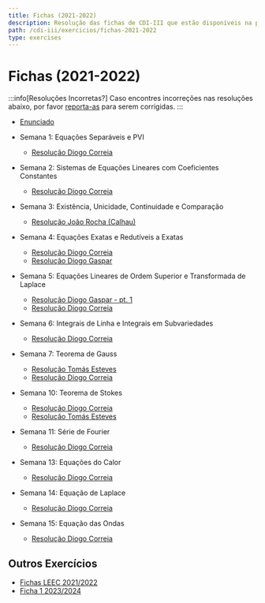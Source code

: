 ```yaml
---
title: Fichas (2021-2022)
description: Resolução das fichas de CDI-III que estão disponíveis na página da UC (de 2021-2022).
path: /cdi-iii/exercicios/fichas-2021-2022
type: exercises
---
```


# Fichas (2021-2022)

:::info[Resoluções Incorretas?]
Caso encontres incorreções nas resoluções abaixo, por favor
[reporta-as](https://github.com/leic-pt/resumos-leic/issues/new/choose)
para serem corrigidas.
:::

- [Enunciado](https://drive.google.com/file/d/1WLTPN_MHo3tSDvrKY4Y58mcBXoSftdeu/view?usp=sharing)

- Semana 1: Equações Separáveis e PVI

  - [Resolução Diogo Correia](https://drive.google.com/file/d/1Qt_JzVbW_H2Kv8eBvfbvqrD6uj1VnwhJ/view?usp=sharing)

- Semana 2: Sistemas de Equações Lineares com Coeficientes Constantes

  - [Resolução Diogo Correia](https://drive.google.com/file/d/1zo-cwK38vDlQA5xWwWHESs0sQXAz-lTw/view?usp=sharing)

- Semana 3: Existência, Unicidade, Continuidade e Comparação

  - [Resolução João Rocha (Calhau)](https://drive.google.com/file/d/1JwrQHNWZJQdkagzly2NFbbUXDzN_qVhd/view?usp=sharing)

- Semana 4: Equações Exatas e Redutíveis a Exatas

  - [Resolução Diogo Correia](https://drive.google.com/file/d/1XXQtWVFeOJB2nME_QR7Y_tF4dQFHHH0U/view?usp=sharing)
  - [Resolução Diogo Gaspar](https://drive.google.com/file/d/1qZJ4wRYBHcITkF6hKjFFLd_j6qj359o-/view?usp=sharing)

- Semana 5: Equações Lineares de Ordem Superior e Transformada de Laplace

  - [Resolução Diogo Gaspar - pt. 1](https://drive.google.com/file/d/1-2ZoI6FSwGeBzaxGJ7TxjcaTasOinU8W/view?usp=sharing)
  - [Resolução Diogo Correia](https://drive.google.com/file/d/1joYiGoJZca_XdCAt2pbapcQuh20E2a8_/view?usp=sharing)

- Semana 6: Integrais de Linha e Integrais em Subvariedades

  - [Resolução Diogo Correia](https://drive.google.com/file/d/1Boc1N7EJcIyVDELgPvrdUo1uTnj-7eUf/view?usp=sharing)

- Semana 7: Teorema de Gauss

  - [Resolução Tomás Esteves](https://drive.google.com/file/d/1vdBy186ag5QHlOkIuwDY8HTw0V2BWRF7/view?usp=sharing)
  - [Resolução Diogo Correia](https://drive.google.com/file/d/17br0_NXqWrWFgdIQvATY-_BvsHTVOKVt/view?usp=sharing)

- Semana 10: Teorema de Stokes

  - [Resolução Diogo Correia](https://drive.google.com/file/d/14Xr3cjclYq0aDSgD-p40Qv16rAcA_Y-a/view?usp=sharing)
  - [Resolução Tomás Esteves](https://drive.google.com/file/d/1wsZpy0r-IFRplI8GL380Er3tf9RZWh0Z/view?usp=sharing)

- Semana 11: Série de Fourier

  - [Resolução Diogo Correia](https://drive.google.com/file/d/12m9LC_vM7oDw9GMgFz0-gKtS2f2qIbUa/view?usp=sharing)

- Semana 13: Equações do Calor

  - [Resolução Diogo Correia](https://drive.google.com/file/d/1yyTerjWpgq2gg22qVBK8PB8zd-cX9OMG/view?usp=sharing)

- Semana 14: Equação de Laplace

  - [Resolução Diogo Correia](https://drive.google.com/file/d/1JOXN9grMZLrfL9L1fnqZKeWDUlzHhH-P/view?usp=sharing)

- Semana 15: Equação das Ondas

  - [Resolução Diogo Correia](https://drive.google.com/file/d/1M95dEo98hnbi7sChdCafnuZ8Z6-q5P7O/view?usp=sharing)

## Outros Exercícios

- [Fichas LEEC 2021/2022](https://drive.google.com/drive/folders/14PLi7BID6H1hbAb7gyOdKGO_xAG1Cxu4?usp=sharing)
- [Ficha 1 2023/2024](https://drive.google.com/file/d/1pk67h2reddPfJncukVedZ8g4lCHT9LjH/view?usp=sharing)
